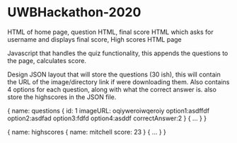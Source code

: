 # UWBHackathon-2020

HTML of home page, question HTML, final score HTML which asks for username and displays final score, High scores HTML page

Javascript that handles the quiz functionality, this appends the questions to the page, calculates score.

Design JSON layout that will store the questions (30 ish), this will contain the URL of the image/directory link if were downloading them. Also contains 4 options for each question, along with what the correct answer is. also store the highscores in the JSON file.


{
	name: questions
	{
		id: 1
		imageURL: oqiyweroiwqeroiy
		option1:asdffdf
		option2:asdfad
		option3:fdfd
		option4:asddf
		correctAnswer:2
	}
	{
		...
	}
}

{
	name: highscores
	{
		name: mitchell
		score: 23
	}
	{
		...
	}
}
